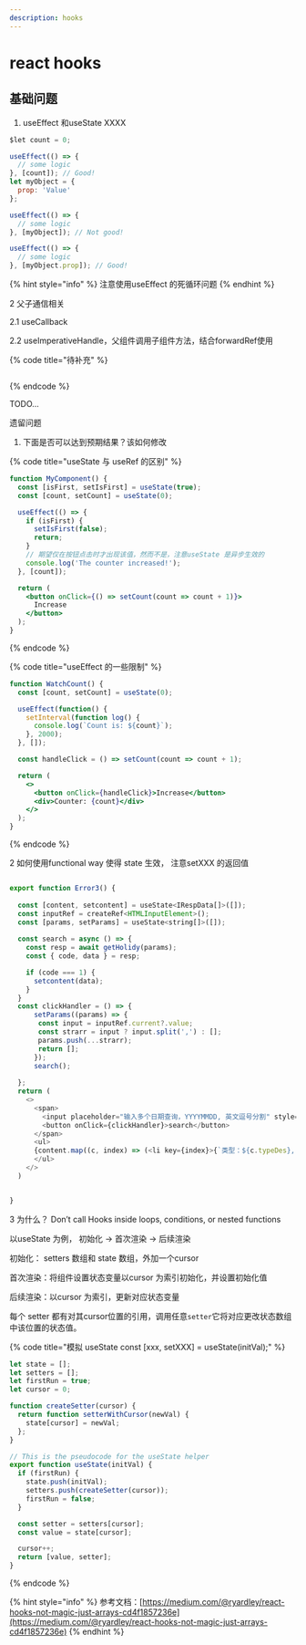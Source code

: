 ```yaml
---
description: hooks
---
```


# react hooks

## 基础问题

1. useEffect 和useState XXXX

```jsx
$let count = 0;

useEffect(() => {
  // some logic
}, [count]); // Good!
let myObject = {
  prop: 'Value'
};

useEffect(() => {
  // some logic
}, [myObject]); // Not good!

useEffect(() => {
  // some logic
}, [myObject.prop]); // Good!
```

{% hint style="info" %}
 注意使用useEffect 的死循环问题
{% endhint %}

2  父子通信相关

2.1 useCallback

2.2 useImperativeHandle，父组件调用子组件方法，结合forwardRef使用

{% code title="待补充" %}
```jsx

```
{% endcode %}

TODO...

遗留问题

1. 下面是否可以达到预期结果？该如何修改

{% code title="useState 与 useRef 的区别" %}
```jsx
function MyComponent() {
  const [isFirst, setIsFirst] = useState(true);
  const [count, setCount] = useState(0);

  useEffect(() => {
    if (isFirst) {
      setIsFirst(false);
      return;
    }
    // 期望仅在按钮点击时才出现该值，然而不是，注意useState 是异步生效的
    console.log('The counter increased!');
  }, [count]);

  return (
    <button onClick={() => setCount(count => count + 1)}>
      Increase
    </button>
  );
}
```
{% endcode %}

{% code title="useEffect 的一些限制" %}
```jsx
function WatchCount() {
  const [count, setCount] = useState(0);

  useEffect(function() {
    setInterval(function log() {
      console.log(`Count is: ${count}`);
    }, 2000);
  }, []);

  const handleClick = () => setCount(count => count + 1);

  return (
    <>
      <button onClick={handleClick}>Increase</button>
      <div>Counter: {count}</div>
    </>
  );
}
```
{% endcode %}

2 如何使用functional way 使得 state 生效， 注意setXXX 的返回值

```javascript

export function Error3() {
 
  const [content, setcontent] = useState<IRespData[]>([]);
  const inputRef = createRef<HTMLInputElement>();
  const [params, setParams] = useState<string[]>([]);
  
  const search = async () => {
    const resp = await getHolidy(params);
    const { code, data } = resp;

    if (code === 1) {
      setcontent(data);
    }
  }
  const clickHandler = () => {
      setParams((params) => {
       const input = inputRef.current?.value;
       const strarr = input ? input.split(',') : [];
       params.push(...strarr);
       return [];
      });
      search();
     
  };
  return (
    <>
      <span>
        <input placeholder="输入多个日期查询，YYYYMMDD, 英文逗号分割" style={{ marginLeft: 20, marginTop: 20, height: 30, width: 400} } ref={inputRef}></input>
        <button onClick={clickHandler}>search</button>
      </span>
      <ul>
      {content.map((c, index) => (<li key={index}>{`类型：${c.typeDes}, 星座：${c.constellation}, 农历：${c.lunarCalendar}`} </li>))}
      </ul>
    </>
  )


}
```

3 为什么？ Don’t call Hooks inside loops, conditions, or nested functions

以useState 为例， 初始化 -&gt; 首次渲染 -&gt; 后续渲染

初始化： setters 数组和 state 数组，外加一个cursor

首次渲染：将组件设置状态变量以cursor 为索引初始化，并设置初始化值

后续渲染：以cursor 为索引，更新对应状态变量

每个 setter 都有对其cursor位置的引用，调用任意`setter`它将对应更改状态数组中该位置的状态值。

{% code title="模拟 useState const \[xxx, setXXX\] = useState\(initVal\);" %}
```javascript
let state = [];
let setters = [];
let firstRun = true;
let cursor = 0;

function createSetter(cursor) {
  return function setterWithCursor(newVal) {
    state[cursor] = newVal;
  };
}

// This is the pseudocode for the useState helper
export function useState(initVal) {
  if (firstRun) {
    state.push(initVal);
    setters.push(createSetter(cursor));
    firstRun = false;
  }

  const setter = setters[cursor];
  const value = state[cursor];

  cursor++;
  return [value, setter];
}
```
{% endcode %}

{% hint style="info" %}
参考文档：[https://medium.com/@ryardley/react-hooks-not-magic-just-arrays-cd4f1857236e](https://medium.com/@ryardley/react-hooks-not-magic-just-arrays-cd4f1857236e)
{% endhint %}

